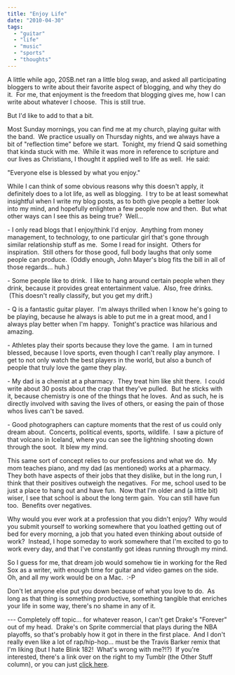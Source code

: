```yaml
---
title: "Enjoy Life"
date: "2010-04-30"
tags:
  - "guitar"
  - "life"
  - "music"
  - "sports"
  - "thoughts"
---
```


A little while ago, 20SB.net ran a little blog swap, and asked all participating bloggers to write about their favorite aspect of blogging, and why they do it.  For me, that enjoyment is the freedom that blogging gives me, how I can write about whatever I choose.  This is still true.

But I'd like to add to that a bit.

Most Sunday mornings, you can find me at my church, playing guitar with the band.  We practice usually on Thursday nights, and we always have a bit of "reflection time" before we start.  Tonight, my friend Q said something that kinda stuck with me.  While it was more in reference to scripture and our lives as Christians, I thought it applied well to life as well.  He said:

"Everyone else is blessed by what you enjoy."

While I can think of some obvious reasons why this doesn't apply, it definitely does to a lot life, as well as blogging.  I try to be at least somewhat insightful when I write my blog posts, as to both give people a better look into my mind, and hopefully enlighten a few people now and then.  But what other ways can I see this as being true?  Well...

\- I only read blogs that I enjoy/think I'd enjoy.  Anything from money management, to technology, to one particular girl that's gone through similar relationship stuff as me.  Some I read for insight.  Others for inspiration.  Still others for those good, full body laughs that only some people can produce.  (Oddly enough, John Mayer's blog fits the bill in all of those regards... huh.)

\- Some people like to drink.  I like to hang around certain people when they drink, because it provides great entertainment value.  Also, free drinks.  (This doesn't really classify, but you get my drift.)

\- Q is a fantastic guitar player.  I'm always thrilled when I know he's going to be playing, because he always is able to put me in a great mood, and I always play better when I'm happy.  Tonight's practice was hilarious and amazing.

\- Athletes play their sports because they love the game.  I am in turned blessed, because I love sports, even though I can't really play anymore.  I get to not only watch the best players in the world, but also a bunch of people that truly love the game they play.

\- My dad is a chemist at a pharmacy.  They treat him like shit there.  I could write about 30 posts about the crap that they've pulled.  But he sticks with it, because chemistry is one of the things that he loves.  And as such, he is directly involved with saving the lives of others, or easing the pain of those whos lives can't be saved.

\- Good photographers can capture moments that the rest of us could only dream about.  Concerts, political events, sports, wildlife.  I saw a picture of that volcano in Iceland, where you can see the lightning shooting down through the soot.  It blew my mind.

This same sort of concept relies to our professions and what we do.  My mom teaches piano, and my dad (as mentioned) works at a pharmacy.  They both have aspects of their jobs that they dislike, but in the long run, I think that their positives outweigh the negatives.  For me, school used to be just a place to hang out and have fun.  Now that I'm older and (a little bit) wiser, I see that school is about the long term gain.  You can still have fun too.  Benefits over negatives.

Why would you ever work at a profession that you didn't enjoy?  Why would you submit yourself to working somewhere that you loathed getting out of bed for every morning, a job that you hated even thinking about outside of work?  Instead, I hope someday to work somewhere that I'm excited to go to work every day, and that I've constantly got ideas running through my mind.

So I guess for me, that dream job would somehow tie in working for the Red Sox as a writer, with enough time for guitar and video games on the side.  Oh, and all my work would be on a Mac.  :-P

Don't let anyone else put you down because of what you love to do.  As long as that thing is something productive, something tangible that enriches your life in some way, there's no shame in any of it.

\--- Completely off topic... for whatever reason, I can't get Drake's "Forever" out of my head.  Drake's on Sprite commercial that plays during the NBA playoffs, so that's probably how it got in there in the first place.  And I don't really even like a lot of rap/hip-hop... must be the Travis Barker remix that I'm liking (but I hate Blink 182!  What's wrong with me?!?)  If you're interested, there's a link over on the right to my Tumblr (the Other Stuff column), or you can just [click here](http://niclake13.tumblr.com/).

